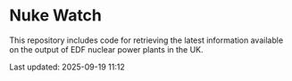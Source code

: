 # Nuke Watch

This repository includes code for retrieving the latest information available on the output of EDF nuclear power plants in the UK.

Last updated: 2025-09-19 11:12